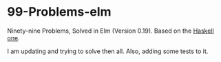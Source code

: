 # 99-Problems-elm
Ninety-nine Problems, Solved in Elm (Version 0.19). Based on the [Haskell one](https://wiki.haskell.org/H-99:_Ninety-Nine_Haskell_Problems).

I am updating and trying to solve then all. Also, adding some tests to it.